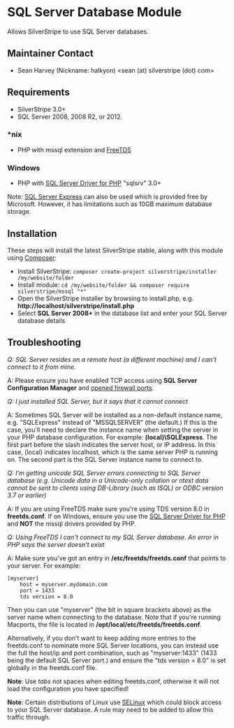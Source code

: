 # SQL Server Database Module

Allows SilverStripe to use SQL Server databases.

## Maintainer Contact

 * Sean Harvey (Nickname: halkyon)
   <sean (at) silverstripe (dot) com>

## Requirements

 * SilverStripe 3.0+
 * SQL Server 2008, 2008 R2, or 2012.

### *nix

 * PHP with mssql extension and [FreeTDS](http://freetds.org)

### Windows

 * PHP with [SQL Server Driver for PHP](http://www.microsoft.com/en-us/download/details.aspx?id=20098) "sqlsrv" 3.0+

Note: [SQL Server Express](http://www.microsoft.com/express/Database/) can also be used which is provided free by Microsoft. However, it has limitations such as 10GB maximum database storage.

## Installation

These steps will install the latest SilverStripe stable, along with this module using [Composer](http://getcomposer.org/):

 * Install SilverStripe: `composer create-project silverstripe/installer /my/website/folder`
 * Install module: `cd /my/website/folder && composer require silverstripe/mssql "*"`
 * Open the SilverStripe installer by browsing to install.php, e.g. **http://localhost/silverstripe/install.php**
 * Select **SQL Server 2008+** in the database list and enter your SQL Server database details

## Troubleshooting

*Q: SQL Server resides on a remote host (a different machine) and I can't connect to it from mine.*

A: Please ensure you have enabled TCP access using **SQL Server Configuration Manager** and [opened firewall ports](http://msdn.microsoft.com/en-us/library/ms175043.aspx).

*Q: I just installed SQL Server, but it says that it cannot connect*

A: Sometimes SQL Server will be installed as a non-default instance name, e.g. "SQLExpress" instead of "MSSQLSERVER" (the default.)
If this is the case, you'll need to declare the instance name when setting the server in your PHP database configuration. For example: **(local)\SQLExpress**. The first part before the slash indicates the server host, or IP address. In this case, (local) indicates localhost, which is the same server PHP is running on. The second part is the SQL Server instance name to connect to.

*Q: I'm getting unicode SQL Server errors connecting to SQL Server database (e.g. Unicode data in a Unicode-only collation or ntext data cannot be sent to clients using DB-Library (such as ISQL) or ODBC version 3.7 or earlier)*

A: If you are using FreeTDS make sure you're using TDS version 8.0 in **freetds.conf**. If on Windows, ensure you use the [SQL Server Driver for PHP](http://www.microsoft.com/downloads/en/details.aspx?displaylang=en&FamilyID=ccdf728b-1ea0-48a8-a84a-5052214caad9) and **NOT** the mssql drivers provided by PHP.

*Q: Using FreeTDS I can't connect to my SQL Server database. An error in PHP says the server doesn't exist*

A: Make sure you've got an entry in **/etc/freetds/freetds.conf** that points to your server. For example:

	[myserver]
		host = myserver.mydomain.com
		port = 1433
		tds version = 8.0

Then you can use "myserver" (the bit in square brackets above) as the server name when connecting to the database.
Note that if you're running Macports, the file is located in **/opt/local/etc/freetds/freetds.conf**.

Alternatively, if you don't want to keep adding more entries to the freetds.conf to nominate more SQL Server locations,
you can instead use the full the host/ip and port combination, such as "myserver:1433" (1433 being the default SQL Server port.)
and ensure the "tds version = 8.0" is set globally in the freetds.conf file.

**Note**: Use *tabs* not spaces when editing freetds.conf, otherwise it will not load the configuration you have specified!

**Note**: Certain distributions of Linux use [SELinux](http://fedoraproject.org/wiki/SELinux) which could block access to your SQL Server database. A rule may need to be added to allow this traffic through.

